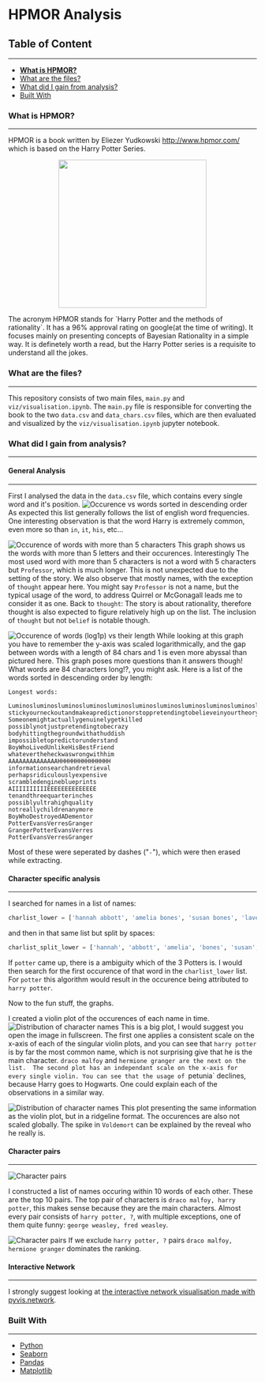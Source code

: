 # HPMOR Analysis

## Table of Content
---
- [**What is HPMOR?**](#What-is-HPMOR?)
- [What are the files?](#What-are-the-files?)
- [What did I gain from analysis?](#What-did-I-gain-from-analysis?)
- [Built With](#built-with)

### What is HPMOR?
---
HPMOR is a book written by Eliezer Yudkowski http://www.hpmor.com/ which is based on the Harry Potter Series. 
<p align="center">
  <img align="center" src="viz/img/hpmor.jpg" height=300px>
</p>
The acronym HPMOR stands for `Harry Potter and the methods of rationality`. It has a 96% approval rating on google(at the time of writing). It focuses mainly on presenting concepts of Bayesian Rationality in a simple way. It is definetely worth a read, but the Harry Potter series is a requisite to understand all the jokes.

### What are the files?
---
This repository consists of two main files, `main.py` and `viz/visualisation.ipynb`. The `main.py` file is responsible for converting the book to the two `data.csv` and `data_chars.csv` files, which are then evaluated and visualized by the `viz/visualisation.ipynb` jupyter notebook.

### What did I gain from analysis?
---

#### General Analysis
---
First I analysed the data in the `data.csv` file, which contains every single word and it's position.
![Occurence vs words sorted in descending order](viz/img/word_occurences.png)
As expected this list generally follows the list of english word frequencies. One interesting observation is that the word Harry is extremely common, even more so than `in`, `it`, `his`, etc...

![Occurence of words with more than 5 characters](viz/img/word_occurencesvslength.png)
This graph shows us the words with more than 5 letters and their occurences. Interestingly The most used word with more than 5 characters is not a word with 5 characters but `Professor`, which is much longer. This is not unexpected due to the setting of the story. We also observe that mostly names, with the exception of `thought` appear here. You might say `Professor` is not a name, but the typical usage of the word, to address Quirrel or McGonagall leads me to consider it as one. Back to `thought`: The story is about rationality, therefore thought is also expected to figure relatively high up on the list. The inclusion of `thought` but not `belief` is notable though.

![Occurence of words (log1p) vs their length](viz/img/word_occurenceslog1pvslength.png)
While looking at this graph you have to remember the y-axis was scaled logarithmically, and the gap between words with a length of 84 chars and 1 is even more abyssal than pictured here.
This graph poses more questions than it answers though! What words are 84 characters long!?, you might ask. Here is a list of the words sorted in descending order by length:
```
Longest words: 
 
Luminosluminosluminosluminosluminosluminosluminosluminosluminosluminosluminosluminos
stickyourneckoutandmakeapredictionorstoppretendingtobelieveinyourtheory
Someonemightactuallygenuinelygetkilled
possiblynotjustpretendingtobecrazy
bodyhittingthegroundwithathuddish
impossibletopredictorunderstand
BoyWhoLivedUnlikeHisBestFriend
whatevertheheckwaswrongwithhim
AAAAAAAAAAAAAAHHHHHHHHHHHHHHH
informationsearchandretrieval
perhapsridiculouslyexpensive
scrambledengineblueprints
AIIIIIIIIIIEEEEEEEEEEEEEE
tenandthreequarterinches
possiblyultrahighquality
notreallychildrenanymore
BoyWhoDestroyedADementor
PotterEvansVerresGranger
GrangerPotterEvansVerres
PotterEvansVerresGranger
```
Most of these were seperated by dashes ("`-`"), which were then erased while extracting.

#### Character specific analysis
---
I searched for names in a list of names:
``` python
charlist_lower = ['hannah abbott', 'amelia bones', 'susan bones', 'lavender brown', 'bellatrix black', 'penelope clearwater', 'albus dumbledore', 'dudley dursley', 'vernon dursley', 'petunia evansverres', 'fawkes', 'filius flitwick', 'hermione granger', 'daphne greengrass', 'neville longbottom', 'draco malfoy', 'lucius malfoy', 'narcissa malfoy', 'minerva mcgonagall', 'madeye moody', 'theodore nott', 'padma patil', 'parvati patil', 'peter pettigrew', 'harry potter', 'james potter', 'lily potter', 'quirinius quirrel', 'tom riddle', 'rita skeeter', 'sybill trelawney', 'voldemort', 'ron weasley', 'blaise zabini', 'george weasley', 'fred weasley', 'molley weasley', 'arthur weasley']
```
and then in that same list but split by spaces:
``` python
charlist_split_lower = ['hannah', 'abbott', 'amelia', 'bones', 'susan', 'bones', 'lavender', 'brown', 'bellatrix', 'black', 'penelope', 'clearwater', 'albus', 'dumbledore', 'dudley', 'dursley', 'vernon', 'dursley', 'petunia', 'evansverres', 'fawkes', 'filius', 'flitwick', 'hermione', 'granger', 'daphne', 'greengrass', 'neville', 'longbottom', 'draco', 'malfoy', 'lucius', 'malfoy', 'narcissa', 'malfoy', 'minerva', 'mcgonagall', 'mad-eye', 'moody', 'theodore', 'nott', 'padma', 'patil', 'parvati', 'patil', 'peter', 'pettigrew', 'harry', 'potter', 'james', 'potter', 'lily', 'potter', 'quirinius', 'quirrel', 'tom', 'riddle', 'rita', 'skeeter', 'sybill', 'trelawney', 'voldemort', 'ron', 'weasley', 'blaise', 'zabini', 'george', 'weasley', 'fred', 'weasley', 'molley', 'weasley', 'arthur', 'weasley']
```
If `potter` came up, there is a ambiguity which of the 3 Potters is. I would then search for the first occurence of that word in the `charlist_lower` list. For `potter` this algorithm would result in the occurence being attributed to `harry potter`.

Now to the fun stuff, the graphs.

I created a violin plot of the occurences of each name in time.
![Distribution of character names](viz/img/violinnameoccurences.png)
This is a big plot, I would suggest you open the image in fullscreen. The first one applies a consistent scale on the x-axis of each of the singular violin plots, and you can see that `harry potter` is by far the most common name, which is not surprising give that he is the main character. `draco malfoy` and `hermione granger are the next on the list. 
The second plot has an independant scale on the x-axis for every single violin. You can see that the usage of `petunia` declines, because Harry goes to Hogwarts. One could explain each of the observations in a similar way.

![Distribution of character names](viz/img/ridgeline.png)
This plot presenting the same information as the violin plot, but in a ridgeline format. The occurences are also not scaled globally. The spike in `Voldemort` can be explained by the reveal who he really is.

#### Character pairs
---
![Character pairs](viz/img/occurencespairstop10.png)

I constructed a list of names occuring within 10 words of each other. These are the top 10 pairs.
The top pair of characters is `draco malfoy, harry potter`, this makes sense because they are the main characters. Almost every pair consists of `harry potter, ?`, with multiple exceptions, one of them quite funny: `george weasley, fred weasley`.

![Character pairs](viz/img/occurencespairstop10noharry.png)
If we exclude `harry potter, ?` pairs `draco malfoy, hermione granger` dominates the ranking.

#### Interactive Network
---

I strongly suggest looking at [the interactive network visualisation made with pyvis.network](https://htmlpreview.github.io/?https://raw.githubusercontent.com/obrhubr/hpmor-datascience/master/viz/net.html).

### Built With
---
- [Python](https://www.python.org/)
- [Seaborn](https://seaborn.pydata.org/)
- [Pandas](https://pandas.pydata.org/)
- [Matplotlib](https://matplotlib.org/)